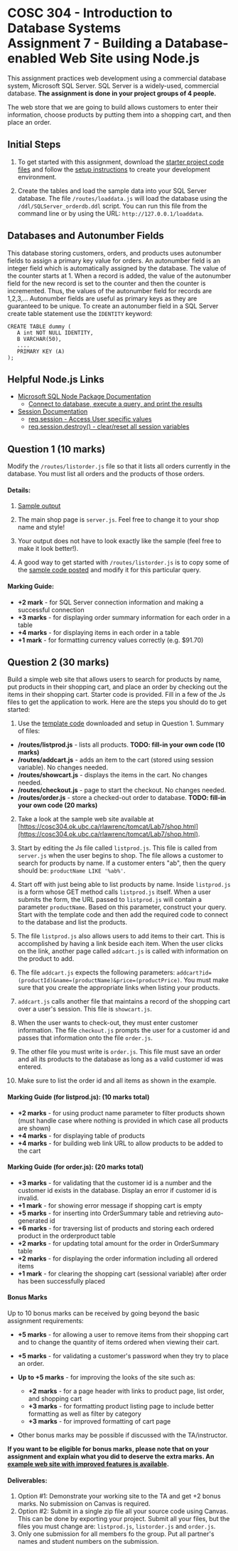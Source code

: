 # COSC 304 - Introduction to Database Systems<br>Assignment 7 - Building a Database-enabled Web Site using Node.js

This assignment practices web development using a commercial database system, Microsoft SQL Server. SQL Server is a widely-used, commercial database. **The assignment is done in your project groups of 4 people.**

The web store that we are going to build allows customers to enter their information, choose products by putting them into a shopping cart, and then place an order.

## Initial Steps

1. To get started with this assignment, download the [starter project code files](304_lab7_starter_node.zip) and follow the [setup instructions](setup/) to create your development environment.

2. Create the tables and load the sample data into your SQL Server database.  The file `/routes/loaddata.js` will load the database using the `/ddl/SQLServer_orderdb.ddl` script. You can run this file from the command line or by using the URL: `http://127.0.0.1/loaddata`.

## Databases and Autonumber Fields

This database storing customers, orders, and products uses autonumber fields to assign a primary key value for orders.  An autonumber field is an integer field which is automatically assigned by the database.  The value of the counter starts at 1.  When a record is added, the value of the autonumber field for the new record is set to the counter and then the counter is incremented.  Thus, the values of the autonumber field for records are 1,2,3,...  Autonumber fields are useful as primary keys as they are guaranteed to be unique.  To create an autonumber field in a SQL Server create table statement use the `IDENTITY` keyword: 

```
CREATE TABLE dummy (
   A int NOT NULL IDENTITY,
   B VARCHAR(50),
   ....
   PRIMARY KEY (A)
);
```
## Helpful Node.js Links

- [Microsoft SQL Node Package Documentation](https://www.npmjs.com/package/mssql)
	- [Connect to database, execute a query, and print the results](https://www.npmjs.com/package/mssql#asyncawait)
- [Session Documentation](https://expressjs.com/en/resources/middleware/session.html)
	- [req.session - Access User specific values](https://expressjs.com/en/resources/middleware/session.html#reqsession)
	- [req.session.destroy() - clear/reset all session variables](https://expressjs.com/en/resources/middleware/session.html#sessiondestroycallback)

## Question 1 (10 marks)

Modify the `/routes/listorder.js` file so that it lists all orders currently in the database. You must list all orders and the products of those orders.

#### Details:

1. [Sample output](https://cosc304.ok.ubc.ca/rlawrenc/tomcat/Lab7/listorder.jsp)

2. The main shop page is `server.js`. Feel free to change it to your shop name and style!

3. Your output does not have to look exactly like the sample (feel free to make it look better!).

5. A good way to get started with `/routes/listorder.js` is to copy some of the [sample code posted](../code/QuerySQLServer.js) and modify it for this particular query.


#### Marking Guide:

- **+2 mark** - for SQL Server connection information and making a successful connection
- **+3 marks** - for displaying order summary information for each order in a table
- **+4 marks** - for displaying items in each order in a table
- **+1 mark** - for formatting currency values correctly (e.g. $91.70)

## Question 2 (30 marks)

Build a simple web site that allows users to search for products by name, put products in their shopping cart, and place an order by checking out the items in their shopping cart. Starter code is provided. Fill in a few of the Js files to get the application to work.  Here are the steps you should do to get started:

1. Use the [template code](304_lab7_starter_node) downloaded and setup in Question 1. Summary of files:

- **/routes/listprod.js** - lists all products.  **TODO: fill-in your own code (10 marks)**
- **/routes/addcart.js** - adds an item to the cart (stored using session variable).  No changes needed.
- **/routes/showcart.js** - displays the items in the cart.  No changes needed.
- **/routes/checkout.js** - page to start the checkout.  No changes needed.
- **/routes/order.js** - store a checked-out order to database. **TODO: fill-in your own code (20 marks)**

2. Take a look at the sample web site available at [https://cosc304.ok.ubc.ca/rlawrenc/tomcat/Lab7/shop.html](https://cosc304.ok.ubc.ca/rlawrenc/tomcat/Lab7/shop.html).

3. Start by editing the Js file called `listprod.js`.  This file is called from `server.js` when the user begins to shop.  The file allows a customer to search for products by name.  If a customer enters "ab", then the query should be: `productName LIKE '%ab%'`.

4. Start off with just being able to list products by name.  Inside `listprod.js` is a form whose GET method calls `listprod.js` itself.  When a user submits the form, the URL passed to `listprod.js` will contain a parameter `productName`.  Based on this parameter, construct your query. Start with the template code and then add the required code to connect to the database and list the products.

5. The file `listprod.js` also allows users to add items to their cart. This is accomplished by having a link beside each item. When the user clicks on the link, another page called `addcart.js` is called with information on the product to add.

6. The file `addcart.js` expects the following parameters: `addcart?id=(productId)&name=(productName)&price=(productPrice)`.  You must make sure that you create the appropriate links when listing your products.

7. `addcart.js` calls another file that maintains a record of the shopping cart over a user's session.  This file is `showcart.js`.

8. When the user wants to check-out, they must enter customer information.  The file `checkout.js` prompts the user for a customer id and passes that information onto the file `order.js`.

9. The other file you must write is `order.js`. This file must save an order and all its products to the database as long as a valid customer id was entered.

10. Make sure to list the order id and all items as shown in the example.


#### Marking Guide (for listprod.js): (10 marks total)

- **+2 marks** - for using product name parameter to filter products shown (must handle case where nothing is provided in which case all products are shown)
- **+4 marks** - for displaying table of products
- **+4 marks** - for building web link URL to allow products to be added to the cart

#### Marking Guide (for order.js): (20 marks total)

- **+3 marks** - for validating that the customer id is a number and the customer id exists in the database. Display an error if customer id is invalid.
- **+1 mark** - for showing error message if shopping cart is empty
- **+5 marks** - for inserting into OrderSummary table and retrieving auto-generated id
- **+6 marks** - for traversing list of products and storing each ordered product in the orderproduct table
- **+2 marks** - for updating total amount for the order in OrderSummary table
- **+2 marks** - for displaying the order information including all ordered items
- **+1 mark** - for clearing the shopping cart (sessional variable) after order has been successfully placed


#### Bonus Marks

Up to 10 bonus marks can be received by going beyond the basic assignment requirements:

- **+5 marks** - for allowing a user to remove items from their shopping cart and to change the quantity of items ordered when viewing their cart.
- **+5 marks** - for validating a customer's password when they try to place an order.
- **Up to +5 marks** - for improving the looks of the site such as:
	- **+2 marks** - for a page header with links to product page, list order, and shopping cart
	- **+3 marks** - for formatting product listing page to include better formatting as well as filter by category	
	- **+3 marks** - for improved formatting of cart page		

- Other bonus marks may be possible if discussed with the TA/instructor.

**If you want to be eligible for bonus marks, please note that on your assignment and explain what you did to deserve the extra marks.  An [example web site with improved features is available](http://cosc304.ok.ubc.ca/rlawrenc/tomcat/Lab7/bonus/shop.html).**

#### Deliverables:

1. Option #1: Demonstrate your working site to the TA and get +2 bonus marks. No submission on Canvas is required.
2. Option #2: Submit in a single zip file all your source code using Canvas. This can be done by exporting your project. Submit all your files, but the files you must change are: `listprod.js`, `listorder.js` and `order.js`.
3. Only one submission for all members fo the group. Put all partner's names and student numbers on the submission.
